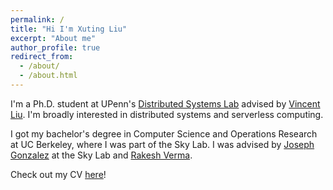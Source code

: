 ```yaml
---
permalink: /
title: "Hi I'm Xuting Liu"
excerpt: "About me"
author_profile: true
redirect_from: 
  - /about/
  - /about.html
---
```

I'm a Ph.D. student at UPenn's [Distributed Systems Lab](https://dsl.cis.upenn.edu/) advised by [Vincent Liu](https://vincen.tl/). I'm broadly interested in distributed systems and serverless computing.

I got my bachelor's degree in Computer Science and Operations Research at UC Berkeley, where I was part of the Sky Lab. I was advised by [Joseph Gonzalez](http://people.eecs.berkeley.edu/~jegonzal/) at the Sky Lab and [Rakesh Verma](http://cs.uh.edu/~rmverma/).

Check out my CV [here](https://drive.google.com/file/d/1jSAHMol5t-h_BSJtyR8Xh-U2pe0HEETm/view?usp=sharing)!
